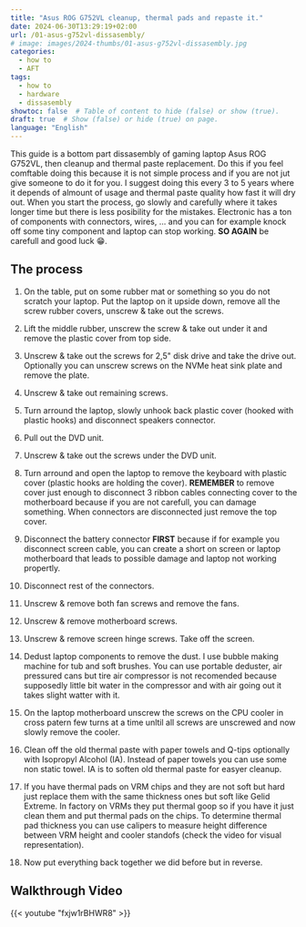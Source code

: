 ```yaml
---
title: "Asus ROG G752VL cleanup, thermal pads and repaste it."
date: 2024-06-30T13:29:19+02:00
url: /01-asus-g752vl-dissasembly/
# image: images/2024-thumbs/01-asus-g752vl-dissasembly.jpg
categories: 
  - how to
  - AFT
tags: 
  - how to
  - hardware
  - dissasembly
showtoc: false  # Table of content to hide (false) or show (true).
draft: true  # Show (false) or hide (true) on page.
language: "English"
---
```


This guide is a bottom part dissasembly of gaming laptop Asus ROG G752VL, then cleanup and thermal paste replacement. Do this if you feel comftable doing this because it is not simple process and if you are not jut give someone to do it for you. I suggest doing this every 3 to 5 years where it depends of almount of usage and thermal paste quality how fast it will dry out. When you start the process, go slowly and carefully where it takes longer time but there is less posibility for the mistakes. Electronic has a ton of components with connectors, wires, ... and you can for example knock off some tiny component and laptop can stop working. **SO AGAIN** be carefull and good luck 😁.

## The process

1. On the table, put on some rubber mat or something so you do not scratch your laptop. Put the laptop on it upside down, remove all the screw rubber covers, unscrew & take out the screws.
   
2. Lift the middle rubber, unscrew the screw & take out under it and remove the plastic cover from top side.
3. Unscrew & take out the screws for 2,5" disk drive and take the drive out. Optionally you can unscrew screws on the NVMe heat sink plate and remove the plate.
4. Unscrew & take out remaining screws.
5. Turn arround the laptop, slowly unhook back plastic cover (hooked with plastic hooks) and disconnect speakers connector.
6. Pull out the DVD unit.
7. Unscrew & take out the screws under the DVD unit.
8. Turn arround and open the laptop to remove the keyboard with plastic cover (plastic hooks are holding the cover). **REMEMBER** to remove cover just enough to disconnect 3 ribbon cables connecting cover to the motherboard because if you are not carefull, you can damage something. When connectors are disconnected just remove the top cover.
9. Disconnect the battery connector **FIRST** because if for example you disconnect screen cable, you can create a short on screen or laptop motherboard that leads to possible damage and laptop not working propertly.
10. Disconnect rest of the connectors.
11. Unscrew & remove both fan screws and remove the fans.
12. Unscrew & remove motherboard screws.
13. Unscrew & remove screen hinge screws. Take off the screen.
14. Dedust laptop components to remove the dust. I use bubble making machine for tub and soft brushes. You can use portable deduster, air pressured cans but tire air compressor is not recomended because supposedly little bit water in the compressor and with air going out it takes slight watter with it.
15. On the laptop motherboard unscrew the screws on the CPU cooler in cross patern few turns at a time unltil all screws are unscrewed and now slowly remove the cooler.
16. Clean off the old thermal paste with paper towels and Q-tips optionally with Isopropyl Alcohol (IA). Instead of paper towels you can use some non static towel. IA is to soften old thermal paste for easyer cleanup.
17. If you have thermal pads on VRM chips and they are not soft but hard just replace them with the same thickness ones but soft like Gelid Extreme. In factory on VRMs they put thermal goop so if you have it just clean them and put thermal pads on the chips. To determine thermal pad thickness you can use calipers to measure height difference between VRM height and cooler standofs (check the video for visual representation).
18. Now put everything back together we did before but in reverse.

## Walkthrough Video

{{< youtube "fxjw1rBHWR8" >}}